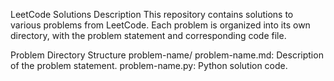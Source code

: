 LeetCode Solutions
Description
This repository contains solutions to various problems from LeetCode. Each problem is organized into its own directory, with the problem statement and corresponding code file.

Problem Directory Structure
problem-name/
problem-name.md: Description of the problem statement.
problem-name.py: Python solution code.
